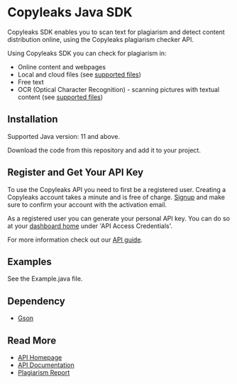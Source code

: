 # Copyleaks Java SDK

Copyleaks SDK enables you to scan text for plagiarism and detect content distribution online, using the Copyleaks plagiarism checker API.

Using Copyleaks SDK you can check for plagiarism in:
* Online content and webpages
* Local and cloud files (see [supported files](https://api.copyleaks.com/documentation/specifications#2-supported-file-types))
* Free text
* OCR (Optical Character Recognition) - scanning pictures with textual content (see [supported files](https://api.copyleaks.com/documentation/specifications#6-supported-image-types-ocr))

## Installation

Supported Java version: 11 and above.

Download the code from this repository and add it to your project.

## Register and Get Your API Key
To use the Copyleaks API you need to first be a registered user. Creating a Copyleaks account takes a minute and is free of charge. [Signup](https://api.copyleaks.com/?register=true) and make sure to confirm your account with the activation email.

As a registered user you can generate your personal API key. You can do so at your [dashboard home](https://api.copyleaks.com/dashboard/:product) under 'API Access Credentials'.

For more information check out our [API guide](https://api.copyleaks.com/documentation/v3).

## Examples
See the Example.java file.

## Dependency
* [Gson](https://github.com/google/gson)

## Read More
* [API Homepage](https://api.copyleaks.com/)
* [API Documentation](https://api.copyleaks.com/documentation)
* [Plagiarism Report](https://github.com/Copyleaks/plagiarism-report)
